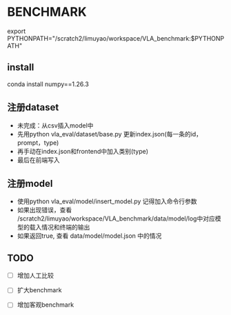 # BENCHMARK
export PYTHONPATH="/scratch2/limuyao/workspace/VLA_benchmark:$PYTHONPATH"
## install
conda install numpy==1.26.3
## 注册dataset
+ 未完成：从csv插入model中
+ 先用python vla_eval/dataset/base.py 更新index.json(每一条的id，prompt，type)
+ 再手动在index.json和frontend中加入类别(type)
+ 最后在前端写入
## 注册model
+ 使用python vla_eval/model/insert_model.py 记得加入命令行参数
+ 如果出现错误，查看 /scratch2/limuyao/workspace/VLA_benchmark/data/model/log中对应模型的载入情况和终端的输出
+ 如果返回true, 查看 data/model/model.json 中的情况
## TODO
- [ ] 增加人工比较
- [ ] 扩大benchmark
- [ ] 增加客观benchmark

